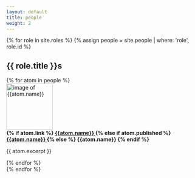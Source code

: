 ```yaml
---
layout: default
title: people 
weight: 2
---
```





{% for role in site.roles %} 
{% assign people = site.people | where: 'role', role.id %}
<h2> {{ role.title }}s </h2>
<div class="flex-container">
{% for atom in people  %}
<div class="flex-item"> 

<div class="flex-container"> 
<div class="flex-item" style="flex:35%"> 
<img src="{{site.baseurl}}/{{atom.img}}" alt = "image of {{atom.name}}" style="height:122px;">
</div>
<div class="flex-item" style="flex:55%"> 
<strong> 
{% if atom.link %}
<a href="{{atom.link}}"> {{atom.name}} </a> 
{% else if atom.published %}
<a href="{{atom.url}}"> {{atom.name}} </a>
{% else %}
{{atom.name}}
{% endif %}
</strong>

<p> {{ atom.excerpt }} </p> 
</div>
</div>

</div>
{% endfor %}
</div>
{% endfor %}

